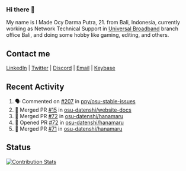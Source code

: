 ### Hi there 👋

My name is I Made Ocy Darma Putra, 21. from Bali, Indonesia, currently working as Network Technical Support in [Universal Broadband](https://universal.net.id) branch office Bali, and doing some hobby like gaming, editing, and others.

## Contact me

[LinkedIn](https://linkedin.com/in/troke) | [Twitter](https://twitter.com/darma_ochi) | [Discord](https://link.troke.id/discord) | <a href="mailto:ochi@troke.id">Email</a> | [Keybase](https://keybase.io/troke)

## Recent Activity

<!--START_SECTION:activity-->
1. 🗣 Commented on [#207](https://github.com/ppy/osu-stable-issues/issues/207) in [ppy/osu-stable-issues](https://github.com/ppy/osu-stable-issues)
2. 🎉 Merged PR [#15](https://github.com/osu-datenshi/website-docs/pull/15) in [osu-datenshi/website-docs](https://github.com/osu-datenshi/website-docs)
3. 🎉 Merged PR [#72](https://github.com/osu-datenshi/hanamaru/pull/72) in [osu-datenshi/hanamaru](https://github.com/osu-datenshi/hanamaru)
4. 💪 Opened PR [#72](https://github.com/osu-datenshi/hanamaru/pull/72) in [osu-datenshi/hanamaru](https://github.com/osu-datenshi/hanamaru)
5. 🎉 Merged PR [#71](https://github.com/osu-datenshi/hanamaru/pull/71) in [osu-datenshi/hanamaru](https://github.com/osu-datenshi/hanamaru)
<!--END_SECTION:activity-->

## Status

[![Contribution Stats](https://github-contribution-stats.vercel.app/api/?username=troke12)](https://github.com/LordDashMe/github-contribution-stats/)
